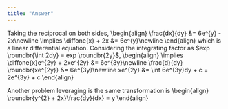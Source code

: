 ```yaml
---
title: "Answer"
---
```


Taking the reciprocal on both sides,
\begin{align}
    \frac{dx}{dy} &= 6e^{y} - 2x\newline
    \implies \diffone{x} + 2x &= 6e^{y}\newline
\end{align}
which is a linear differential equation. Considering the integrating factor as $exp \roundbr{\int 2dy} = exp \roundbr{2y}$,
\begin{align}
    \implies \diffone{x}e^{2y} + 2xe^{2y} &= 6e^{3y}\newline
    \frac{d}{dy} \roundbr{xe^{2y}} &= 6e^{3y}\newline
    xe^{2y} &= \int 6e^{3y}dy + c = 2e^{3y} + c
\end{align}

Another problem leveraging is the same transformation is
\begin{align}
    \roundbr{y^{2} + 2x}\frac{dy}{dx} = y
\end{align}
